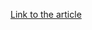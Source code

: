 [Link to the article](https://media.defense.gov/2022/Dec/13/2003131586/-1/-1/0/CSA-APT5-CITRIXADC-V1.PDF)
